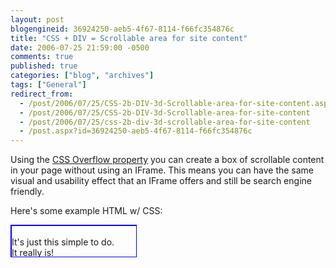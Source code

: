 ```yaml
---
layout: post
blogengineid: 36924250-aeb5-4f67-8114-f66fc354876c
title: "CSS + DIV = Scrollable area for site content"
date: 2006-07-25 21:59:00 -0500
comments: true
published: true
categories: ["blog", "archives"]
tags: ["General"]
redirect_from: 
  - /post/2006/07/25/CSS-2b-DIV-3d-Scrollable-area-for-site-content.aspx
  - /post/2006/07/25/CSS-2b-DIV-3d-Scrollable-area-for-site-content
  - /post/2006/07/25/css-2b-div-3d-scrollable-area-for-site-content
  - /post.aspx?id=36924250-aeb5-4f67-8114-f66fc354876c
---
```

<!-- more -->

Using the <A href="http://www.w3schools.com/css/pr_pos_overflow.asp">CSS Overflow property</A> you can create a box of scrollable content in your page without using an IFrame. This means you can have the same visual and usability effect that an IFrame offers and still be search engine friendly.

Here's some example HTML w/ CSS:<BR>
<DIV style="BORDER-RIGHT: blue 1px solid; BORDER-TOP: blue 1px solid; OVERFLOW: auto; BORDER-LEFT: blue 1px solid; WIDTH: 200px; BORDER-BOTTOM: blue 1px solid; HEIGHT: 50px"><div style="overflow: auto; width: 200px; height: 50px; border: solid 1px blue;"><BR>It's just this simple to do.<BR>It really is!<BR>Isn't CSS great?</div> </DIV>



<A href="http://www.w3schools.com/css/pr_pos_overflow.as"></A> 
